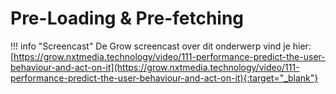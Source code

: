 # Pre-Loading & Pre-fetching

!!! info "Screencast"
    De Grow screencast over dit onderwerp vind je hier: [https://grow.nxtmedia.technology/video/111-performance-predict-the-user-behaviour-and-act-on-it](https://grow.nxtmedia.technology/video/111-performance-predict-the-user-behaviour-and-act-on-it){:target="_blank"}
